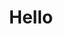 ---
 section: about
 title: Hello
 description: I’m a computer software and hardware enthusiast with experience in solving simple to complex problems in logical and elegant ways. I have spent my time the last several years learning about software and hardware from the standpoint of low level physics and high level programming ideas. Equipped with an eagerness to learn, provide solutions to people’s problems, and gain work experience.
 action: Contact
---